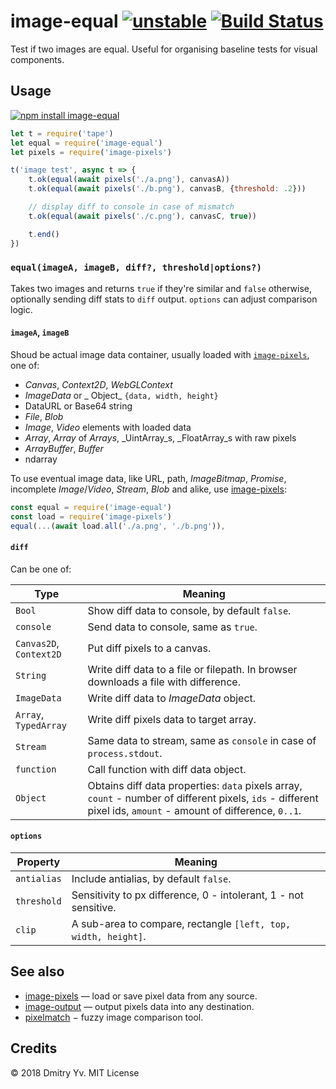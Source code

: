 # image-equal [![unstable](https://img.shields.io/badge/stability-unstable-green.svg)](http://github.com/badges/stability-badges) [![Build Status](https://img.shields.io/travis/dy/image-equal.svg)](https://travis-ci.org/dy/image-equal)

Test if two images are equal. Useful for organising baseline tests for visual components.

## Usage

[![npm install image-equal](https://nodei.co/npm/image-equal.png?mini=true)](https://npmjs.org/package/image-equal/)

```js
let t = require('tape')
let equal = require('image-equal')
let pixels = require('image-pixels')

t('image test', async t => {
	t.ok(equal(await pixels('./a.png'), canvasA))
	t.ok(equal(await pixels('./b.png'), canvasB, {threshold: .2}))

	// display diff to console in case of mismatch
	t.ok(equal(await pixels('./c.png'), canvasC, true))

	t.end()
})
```

### `equal(imageA, imageB, diff?, threshold|options?)`

Takes two images and returns `true` if they're similar and `false` otherwise, optionally sending diff stats to `diff` output. `options` can adjust comparison logic.

#### `imageA`, `imageB`

Shoud be actual image data container, usually loaded with [`image-pixels`](https://ghub.io/image-pixels), one of:

* _Canvas_, _Context2D_, _WebGLContext_
* _ImageData_ or _ Object_ `{data, width, height}`
* DataURL or Base64 string
* _File_, _Blob_
* _Image_, _Video_ elements with loaded data
* _Array_, _Array_ of _Arrays_, _UintArray_s, _FloatArray_s with raw pixels
* _ArrayBuffer_, _Buffer_
* ndarray

To use eventual image data, like URL, path, _ImageBitmap_, _Promise_, incomplete _Image_/_Video_, _Stream_, _Blob_ and alike, use [image-pixels](https://ghub.io/image-pixels):

```js
const equal = require('image-equal')
const load = require('image-pixels')
equal(...(await load.all('./a.png', './b.png')),
```

#### `diff`

Can be one of:

Type | Meaning
---|---
`Bool` | Show diff data to console, by default `false`.
`console` | Send data to console, same as `true`.
`Canvas2D`, `Context2D` | Put diff pixels to a canvas.
`String` | Write diff data to a file or filepath. In browser downloads a file with difference.
`ImageData` | Write diff data to _ImageData_ object.
`Array`, `TypedArray` | Write diff pixels data to target array.
`Stream` | Same data to stream, same as `console` in case of `process.stdout`.
`function` | Call function with diff data object.
`Object` | Obtains diff data properties: `data` pixels array, `count` - number of different pixels, `ids` - different pixel ids, `amount` - amount of difference, `0..1`.

#### `options`

Property | Meaning
---|---
`antialias` | Include antialias, by default `false`.
`threshold` | Sensitivity to px difference, 0 - intolerant, 1 - not sensitive.
`clip` | A sub-area to compare, rectangle `[left, top, width, height]`.

## See also

* [image-pixels](https://ghub.io/image-pixels) — load or save pixel data from any source.
* [image-output](https://ghub.io/image-output) — output pixels data into any destination.
* [pixelmatch](https://ghub.io/pixelmatch) − fuzzy image comparison tool.

## Credits

© 2018 Dmitry Yv. MIT License
